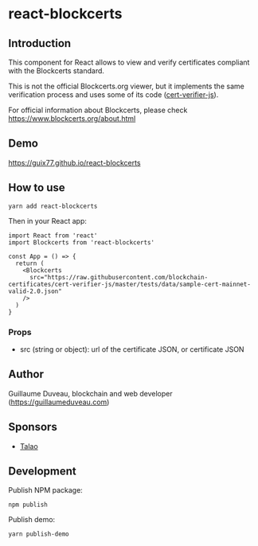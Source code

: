 # react-blockcerts

## Introduction

This component for React allows to view and verify certificates compliant with the Blockcerts standard.

This is not the official Blockcerts.org viewer, but it implements the same verification process and uses some of its code ([cert-verifier-js](https://github.com/blockchain-certificates/cert-verifier-js)).

For official information about Blockcerts, please check https://www.blockcerts.org/about.html

## Demo

https://guix77.github.io/react-blockcerts

## How to use

    yarn add react-blockcerts

Then in your React app:

    import React from 'react'
    import Blockcerts from 'react-blockcerts'

    const App = () => {
      return (
        <Blockcerts
          src="https://raw.githubusercontent.com/blockchain-certificates/cert-verifier-js/master/tests/data/sample-cert-mainnet-valid-2.0.json"
        />
      )
    }

### Props

- src (string or object): url of the certificate JSON, or certificate JSON

## Author

Guillaume Duveau, blockchain and web developer (https://guillaumeduveau.com)

## Sponsors

+ [Talao](https://talao.io)

## Development

Publish NPM package:

    npm publish

Publish demo:

    yarn publish-demo
